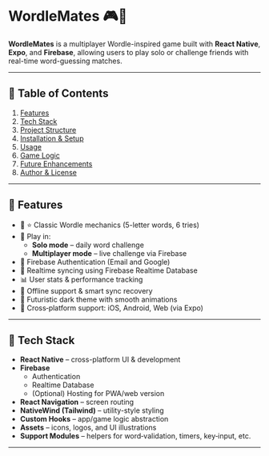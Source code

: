 # WordleMates 🎮🧠

**WordleMates** is a multiplayer Wordle-inspired game built with **React Native**, **Expo**, and **Firebase**, allowing users to play solo or challenge friends with real-time word-guessing matches.

---

## 🔹 Table of Contents
1. [Features](#features)  
2. [Tech Stack](#tech-stack)  
3. [Project Structure](#project-structure)  
4. [Installation & Setup](#installation--setup)  
5. [Usage](#usage)  
6. [Game Logic](#game-logic)  
8. [Future Enhancements](#future-enhancements)  
9. [Author & License](#author--license)

---
## 🔹 Features
- 🧩 ⭐ Classic Wordle mechanics (5-letter words, 6 tries)  
- 👥 Play in:  
  - **Solo mode** – daily word challenge  
  - **Multiplayer mode** – live challenge via Firebase  
- 🔐 Firebase Authentication (Email and Google)  
- 📶 Realtime syncing using Firebase Realtime Database  
- 📊 User stats & performance tracking  
- 💾 Offline support & smart sync recovery  
- 🎨 Futuristic dark theme with smooth animations  
- 📱 Cross‑platform support: iOS, Android, Web (via Expo)

---

## 🔹 Tech Stack
- **React Native** – cross-platform UI & development  
- **Firebase**  
  - Authentication  
  - Realtime Database  
  - (Optional) Hosting for PWA/web version  
- **React Navigation** – screen routing  
- **NativeWind (Tailwind)** – utility-style styling  
- **Custom Hooks** – app/game logic abstraction  
- **Assets** – icons, logos, and UI illustrations  
- **Support Modules** – helpers for word‐validation, timers, key‑input, etc.

---

